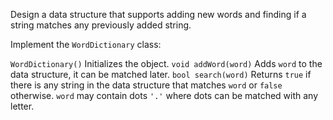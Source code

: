 Design a data structure that supports adding new words and finding if a string matches any previously added string.

Implement the `WordDictionary` class:

`WordDictionary()` Initializes the object.
`void addWord(word)` Adds `word` to the data structure, it can be matched later.
`bool search(word)` Returns `true` if there is any string in the data structure that matches `word` or `false` otherwise. `word` may contain dots `'.'` where dots can be matched with any letter.
